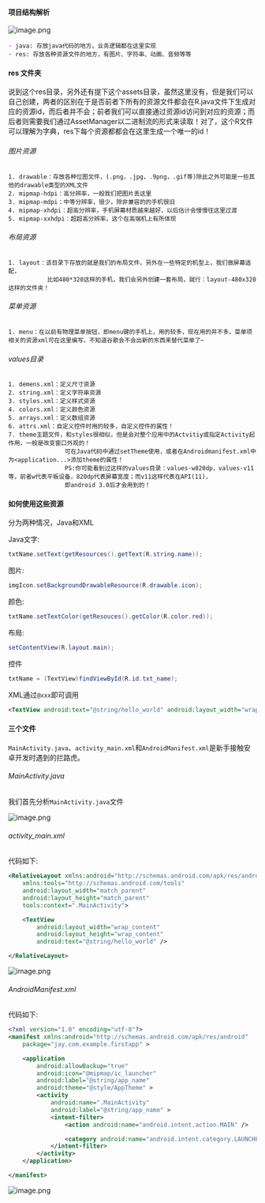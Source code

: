#### 项目结构解析
![image.png](https://i.loli.net/2021/08/12/ceEy7G1FMYfDodN.png)

```text
· java: 存放java代码的地方，业务逻辑都在这里实现
· res: 存放各种资源文件的地方，有图片、字符串、动画、音频等等
```

#### res 文件夹
说到这个res目录，另外还有提下这个assets目录，虽然这里没有，但是我们可以自己创建，两者的区别在于是否前者下所有的资源文件都会在R.java文件下生成对应的资源id，而后者并不会；前者我们可以直接通过资源id访问到对应的资源；而后者则需要我们通过AssetManager以二进制流的形式来读取！对了，这个R文件可以理解为字典，res下每个资源都都会在这里生成一个唯一的id！

###### 图片资源
```text
1. drawable：存放各种位图文件，(.png，.jpg，.9png，.gif等)除此之外可能是一些其他的drawable类型的XML文件
2. mipmap-hdpi：高分辨率，一般我们把图片丢这里
3. mipmap-mdpi：中等分辨率，很少，除非兼容的的手机很旧
4. mipmap-xhdpi：超高分辨率，手机屏幕材质越来越好，以后估计会慢慢往这里过渡
5. mipmap-xxhdpi：超超高分辨率，这个在高端机上有所体现
```

###### 布局资源
```text
1. layout：该目录下存放的就是我们的布局文件，另外在一些特定的机型上，我们做屏幕适配，
           比如480*320这样的手机，我们会另外创建一套布局，就行：layout-480x320这样的文件夹！
```

###### 菜单资源
```text
1. menu：在以前有物理菜单按钮，即menu键的手机上，用的较多，现在用的并不多，菜单项相关的资源xml可在这里编写，不知道谷歌会不会出新的东西来替代菜单了~
```

###### values目录
```text
1. demens.xml：定义尺寸资源
2. string.xml：定义字符串资源
3. styles.xml：定义样式资源
4. colors.xml：定义颜色资源
5. arrays.xml：定义数组资源
6. attrs.xml：自定义控件时用的较多，自定义控件的属性！
7. theme主题文件，和styles很相似，但是会对整个应用中的Actvitiy或指定Activity起作用，一般是改变窗口外观的！
                可在Java代码中通过setTheme使用，或者在Androidmanifest.xml中为<application...>添加theme的属性！ 
                PS:你可能看到过这样的values目录：values-w820dp，values-v11等，前者w代表平板设备，820dp代表屏幕宽度；而v11这样代表在API(11)，
                即android 3.0后才会用到的！
```

#### 如何使用这些资源
分为两种情况，Java和XML

Java文字:
```java
txtName.setText(getResources().getText(R.string.name)); 
```
图片:
```java
imgIcon.setBackgroundDrawableResource(R.drawable.icon);
```
颜色:
```java
txtName.setTextColor(getResouces().getColor(R.color.red)); 
```
布局:
```java
setContentView(R.layout.main);
```
控件
```java
txtName = (TextView)findViewById(R.id.txt_name);
```

XML通过`@xxx`即可调用
```xml
<TextView android:text="@string/hello_world" android:layout_width="wrap_content" android:layout_height="wrap_content" android:background = "@drawable/img_back"/>
```

#### 三个文件
`MainActivity.java`、`activity_main.xml`和`AndroidManifest.xml`是新手接触安卓开发时遇到的拦路虎。


###### MainActivity.java
我们首先分析`MainActivity.java`文件

![image.png](https://i.loli.net/2021/08/12/jAdoGmVJ8eu73Oy.png)

###### activity_main.xml
代码如下:
```xml
<RelativeLayout xmlns:android="http://schemas.android.com/apk/res/android"
    xmlns:tools="http://schemas.android.com/tools"
    android:layout_width="match_parent"
    android:layout_height="match_parent"
    tools:context=".MainActivity">

    <TextView
        android:layout_width="wrap_content"
        android:layout_height="wrap_content"
        android:text="@string/hello_world" />

</RelativeLayout>
```

![image.png](https://i.loli.net/2021/08/12/LVloI3Be5DsUA8n.png)

###### AndroidManifest.xml
代码如下:
```xml
<?xml version="1.0" encoding="utf-8"?>
<manifest xmlns:android="http://schemas.android.com/apk/res/android"
    package="jay.com.example.firstapp" >

    <application
        android:allowBackup="true"
        android:icon="@mipmap/ic_launcher"
        android:label="@string/app_name"
        android:theme="@style/AppTheme" >
        <activity
            android:name=".MainActivity"
            android:label="@string/app_name" >
            <intent-filter>
                <action android:name="android.intent.action.MAIN" />

                <category android:name="android.intent.category.LAUNCHER" />
            </intent-filter>
        </activity>
    </application>

</manifest>
```

![image.png](https://i.loli.net/2021/08/12/y1bB9mDNLtwiSAH.png)